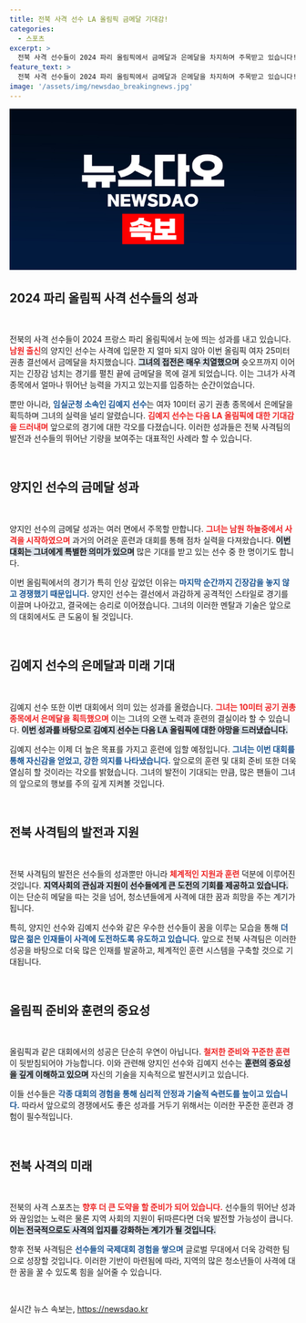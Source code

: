 ```yaml
---
title: 전북 사격 선수 LA 올림픽 금메달 기대감!
categories:
  - 스포츠
excerpt: >
  전북 사격 선수들이 2024 파리 올림픽에서 금메달과 은메달을 차지하며 주목받고 있습니다! 양지인 선수의 짜릿한 결승 승리와 김예지 선수의 당찬 포부, 그 감동의 순간을 놓치지 마세요!
feature_text: >
  전북 사격 선수들이 2024 파리 올림픽에서 금메달과 은메달을 차지하며 주목받고 있습니다! 양지인 선수의 짜릿한 결승 승리와 김예지 선수의 당찬 포부, 그 감동의 순간을 놓치지 마세요!
image: '/assets/img/newsdao_breakingnews.jpg'
---
```


<p><img src="/assets/img/newsdao_breakingnews.jpg" alt="bookingtag 속보" /></p>

<h2 data-ke-size="size26">2024 파리 올림픽 사격 선수들의 성과</h2>

<p data-ke-size="size16">&nbsp;</p>

<p>전북의 사격 선수들이 2024 프랑스 파리 올림픽에서 눈에 띄는 성과를 내고 있습니다. <b><span style="color: #ee2323;">남원 출신</span></b>의 양지인 선수는 사격에 입문한 지 얼마 되지 않아 이번 올림픽 여자 25미터 권총 결선에서 금메달을 차지했습니다. <b><span style="background-color: #21538527;">그녀의 접전은 매우 치열했으며</span></b> 슛오프까지 이어지는 긴장감 넘치는 경기를 펼친 끝에 금메달을 목에 걸게 되었습니다. 이는 그녀가 사격 종목에서 얼마나 뛰어난 능력을 가지고 있는지를 입증하는 순간이었습니다. </p>

<p>뿐만 아니라, <b><span style="color: #1a5490;">임실군청 소속인 김예지 선수</span></b>는 여자 10미터 공기 권총 종목에서 은메달을 획득하며 그녀의 실력을 널리 알렸습니다. <b><span style="color: #ee2323;">김예지 선수는 다음 LA 올림픽에 대한 기대감을 드러내며</span></b> 앞으로의 경기에 대한 각오를 다졌습니다. 이러한 성과들은 전북 사격팀의 발전과 선수들의 뛰어난 기량을 보여주는 대표적인 사례라 할 수 있습니다.</p>

<p data-ke-size="size16">&nbsp;</p>

<h2 data-ke-size="size26">양지인 선수의 금메달 성과</h2>

<p data-ke-size="size16">&nbsp;</p>

<p>양지인 선수의 금메달 성과는 여러 면에서 주목할 만합니다. <b><span style="color: #ee2323;">그녀는 남원 하늘중에서 사격을 시작하였으며</span></b> 과거의 어려운 훈련과 대회를 통해 점차 실력을 다져왔습니다. <b><span style="background-color: #21538527;">이번 대회는 그녀에게 특별한 의미가 있으며</span></b> 많은 기대를 받고 있는 선수 중 한 명이기도 합니다.</p>

<p>이번 올림픽에서의 경기가 특히 인상 깊었던 이유는 <b><span style="color: #1a5490;">마지막 순간까지 긴장감을 놓지 않고 경쟁했기 때문입니다.</span></b> 양지인 선수는 결선에서 과감하게 공격적인 스타일로 경기를 이끌며 나아갔고, 결국에는 승리로 이어졌습니다. 그녀의 이러한 멘탈과 기술은 앞으로의 대회에서도 큰 도움이 될 것입니다.</p>

<p data-ke-size="size16">&nbsp;</p>

<h2 data-ke-size="size26">김예지 선수의 은메달과 미래 기대</h2>

<p data-ke-size="size16">&nbsp;</p>

<p>김예지 선수 또한 이번 대회에서 의미 있는 성과를 올렸습니다. <b><span style="color: #ee2323;">그녀는 10미터 공기 권총 종목에서 은메달을 획득했으며</span></b> 이는 그녀의 오랜 노력과 훈련의 결실이라 할 수 있습니다. <b><span style="background-color: #21538527;">이번 성과를 바탕으로 김예지 선수는 다음 LA 올림픽에 대한 야망을 드러냈습니다.</span></b></p>

<p>김예지 선수는 이제 더 높은 목표를 가지고 훈련에 임할 예정입니다. <b><span style="color: #1a5490;">그녀는 이번 대회를 통해 자신감을 얻었고, 강한 의지를 나타냈습니다.</span></b> 앞으로의 훈련 및 대회 준비 또한 더욱 열심히 할 것이라는 각오를 밝혔습니다. 그녀의 발전이 기대되는 만큼, 많은 팬들이 그녀의 앞으로의 행보를 주의 깊게 지켜볼 것입니다.</p>

<p data-ke-size="size16">&nbsp;</p>

<h2 data-ke-size="size26">전북 사격팀의 발전과 지원</h2>

<p data-ke-size="size16">&nbsp;</p>

<p>전북 사격팀의 발전은 선수들의 성과뿐만 아니라 <b><span style="color: #ee2323;">체계적인 지원과 훈련</span></b> 덕분에 이루어진 것입니다. <b><span style="background-color: #21538527;">지역사회의 관심과 지원이 선수들에게 큰 도전의 기회를 제공하고 있습니다.</span></b> 이는 단순히 메달을 따는 것을 넘어, 청소년들에게 사격에 대한 꿈과 희망을 주는 계기가 됩니다.</p>

<p>특히, 양지인 선수와 김예지 선수와 같은 우수한 선수들이 꿈을 이루는 모습을 통해 <b><span style="color: #1a5490;">더 많은 젊은 인재들이 사격에 도전하도록 유도하고 있습니다.</span></b> 앞으로 전북 사격팀은 이러한 성공을 바탕으로 더욱 많은 인재를 발굴하고, 체계적인 훈련 시스템을 구축할 것으로 기대됩니다.</p>

<p data-ke-size="size16">&nbsp;</p>

<h2 data-ke-size="size26">올림픽 준비와 훈련의 중요성</h2>

<p data-ke-size="size16">&nbsp;</p>

<p>올림픽과 같은 대회에서의 성공은 단순히 우연이 아닙니다. <b><span style="color: #ee2323;">철저한 준비와 꾸준한 훈련</span></b>이 뒷받침되어야 가능합니다. 이와 관련해 양지인 선수와 김예지 선수는 <b><span style="background-color: #21538527;">훈련의 중요성을 깊게 이해하고 있으며</span></b> 자신의 기술을 지속적으로 발전시키고 있습니다.</p>

<p>이들 선수들은 <b><span style="color: #1a5490;">각종 대회의 경험을 통해 심리적 안정과 기술적 숙련도를 높이고 있습니다.</span></b> 따라서 앞으로의 경쟁에서도 좋은 성과를 거두기 위해서는 이러한 꾸준한 훈련과 경험이 필수적입니다. </p>

<p data-ke-size="size16">&nbsp;</p>

<h2 data-ke-size="size26">전북 사격의 미래</h2>

<p data-ke-size="size16">&nbsp;</p>

<p>전북의 사격 스포츠는 <b><span style="color: #ee2323;">향후 더 큰 도약을 할 준비가 되어 있습니다.</span></b> 선수들의 뛰어난 성과와 끊임없는 노력은 물론 지역 사회의 지원이 뒤따른다면 더욱 발전할 가능성이 큽니다. <b><span style="background-color: #21538527;">이는 전국적으로도 사격의 입지를 강화하는 계기가 될 것입니다.</span></b></p>

<p>향후 전북 사격팀은 <b><span style="color: #1a5490;">선수들의 국제대회 경험을 쌓으며</span></b> 글로벌 무대에서 더욱 강력한 팀으로 성장할 것입니다. 이러한 기반이 마련됨에 따라, 지역의 많은 청소년들이 사격에 대한 꿈을 꿀 수 있도록 힘을 실어줄 수 있습니다.</p>

<p data-ke-size="size16">&nbsp;</p>
실시간 뉴스 속보는, <a href="https://newsdao.kr" rel="dofollow">https://newsdao.kr</a>


